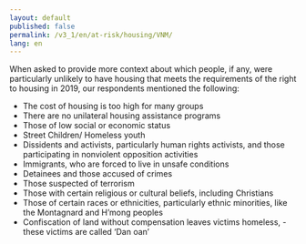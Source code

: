 ```yaml
---
layout: default
published: false
permalink: /v3_1/en/at-risk/housing/VNM/
lang: en
---
```


When asked to provide more context about which people, if any, were particularly unlikely to have housing that meets the requirements of the right to housing in 2019, our respondents mentioned the following: 
-	The cost of housing is too high for many groups
-	There are no unilateral housing assistance programs
-	Those of low social or economic status
-	Street Children/ Homeless youth
-	Dissidents and activists, particularly human rights activists, and those participating in nonviolent opposition activities
-	Immigrants, who are forced to live in unsafe conditions
-	Detainees and those accused of crimes
-	Those suspected of terrorism
-	Those with certain religious or cultural beliefs, including Christians
-	Those of certain races or ethnicities, particularly ethnic minorities, like the Montagnard and H’mong peoples
-	Confiscation of land without compensation leaves victims homeless, - these victims are called ‘Dan oan’

